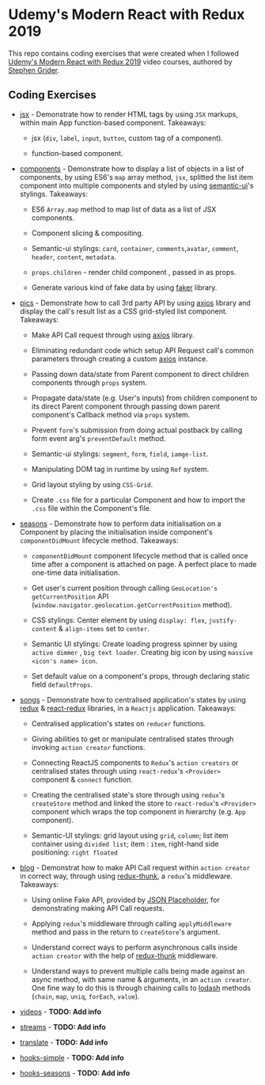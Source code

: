 # Udemy's Modern React with Redux 2019

This repo contains coding exercises that were created when I followed [Udemy's Modern React with Redux 2019](https://www.udemy.com/react-redux/learn/v4) video courses, authored by [Stephen Grider](https://github.com/stephengrider).

## Coding Exercises

- [jsx](https://github.com/WendySanarwanto/udemy-modern-react-with-redux-2019/tree/master/jsx) - Demonstrate how to render HTML tags by using `JSX` markups, within main App function-based component. Takeaways:

  - jsx (`div`, `label`, `input`, `button`, custom tag of a component).

  - function-based component.

- [components](https://github.com/WendySanarwanto/udemy-modern-react-with-redux-2019/tree/master/components) - Demonstrate how to display a list of objects in a list of components, by using ES6's `map` array method, `jsx`, splitted the list item component into multiple components and styled by using [semantic-ui](https://semantic-ui.com)'s stylings. Takeaways:

  - ES6 `Array.map` method to map list of data as a list of JSX components.

  - Component slicing & compositing.

  - Semantic-ui stylings: `card`, `container`, `comments`,`avatar`, `comment`, `header`, `content`, `metadata`.

  - `props.children` - render child component , passed in as props.

  - Generate various kind of fake data by using [faker](https://www.npmjs.com/package/faker) library.

- [pics](https://github.com/WendySanarwanto/udemy-modern-react-with-redux-2019/tree/master/pics) - Demonstrate how to call 3rd party API by using [axios](https://github.com/axios/axios) library and display the call's result list as a CSS grid-styled list component. Takeaways:

  - Make API Call request through using [axios](https://github.com/axios/axios) library.

  - Eliminating redundant code which setup API Request call's common parameters through creating a custom [axios](https://github.com/axios/axios) instance.

  - Passing down data/state from Parent component to direct children components through `props` system.

  - Propagate data/state (e.g. User's inputs) from children component to its direct Parent component through passing down parent component's Callback method via `props` system.

  - Prevent `form`'s submission from doing actual postback by calling form event arg's `preventDefault` method.

  - Semantic-ui stylings: `segment`, `form`, `field`, `iamge-list`.

  - Manipulating DOM tag in runtime by using `Ref` system.

  - Grid layout styling by using `CSS-Grid`.

  - Create `.css` file for a particular Component and how to import the `.css` file within the Component's file.

- [seasons](https://github.com/WendySanarwanto/udemy-modern-react-with-redux-2019/tree/master/seasons) - Demonstrate how to perform data initialisation on a Component by placing the initialisation inside component's `componentDidMount` lifecycle method. Takeaways:

  - `componentDidMount` component lifecycle method that is called once time after a component is attached on page. A perfect place to made one-time data initialisation.

  - Get user's current position through calling `GeoLocation's getCurrentPosition` API (`window.navigator.geolocation.getCurrentPosition` method).

  - CSS stylings: Center element by using `display: flex`, `justify-content` & `align-items` set to `center`. 

  - Semantic UI stylings: Create loading progress spinner by using `active dimmer` , `big text loader`. Creating big icon by using `massive <icon's name> icon`.

  - Set default value on a component's props, through declaring static field `defaultProps`.

- [songs](https://github.com/WendySanarwanto/udemy-modern-react-with-redux-2019/tree/master/songs) - Demonstrate how to centralised application's states by using [redux]() & [react-redux]() libraries, in a `Reactjs` application. Takeaways:

  - Centralised application's states on `reducer` functions.

  - Giving abilities to get or manipulate centralised states through invoking `action creator` functions.

  - Connecting ReactJS components to `Redux`'s `action creators` or centralised states through using `react-redux`'s `<Provider>` component & `connect` function.

  - Creating the centralised state's store through using `redux`'s `createStore` method and linked the store to `react-redux`'s `<Provider>` component which wraps the top component in hierarchy (e.g. `App` component).

  - Semantic-UI stylings: grid layout using `grid`, `column`; list item container using `divided list`; item : `item`, right-hand side positioning: `right floated`

- [blog](https://github.com/WendySanarwanto/udemy-modern-react-with-redux-2019/tree/master/blog) - Demonstrat how to make API Call request within `action creator` in correct way, through using [redux-thunk](https://www.npmjs.com/package/redux-thunk), a `redux`'s middleware. Takeaways:

  - Using online Fake API, provided by [JSON Placeholder](http://jsonplaceholder.typicode.com), for demonstrating making API Call requests.
  
  - Applying `redux`'s middleware through calling `applyMiddleware` method and pass in the return to `createStore`'s argument.
  
  - Understand correct ways to perform asynchronous calls inside `action creator` with the help of [redux-thunk](https://www.npmjs.com/package/redux-thunk) middleware.
  
  - Understand ways to prevent multiple calls being made against an async method, with same name & arguments, in an `action creator`. One fine way to do this is through chaining calls to [lodash](https://www.npmjs.com/package/lodash) methods (`chain`, `map`, `uniq`, `forEach`, `value`).

- [videos](https://github.com/WendySanarwanto/udemy-modern-react-with-redux-2019/tree/master/videos) - __TODO: Add info__

- [streams](https://github.com/WendySanarwanto/udemy-modern-react-with-redux-2019/tree/master/streams) - __TODO: Add info__

- [translate](https://github.com/WendySanarwanto/udemy-modern-react-with-redux-2019/tree/master/translate) - __TODO: Add info__

- [hooks-simple](https://github.com/WendySanarwanto/udemy-modern-react-with-redux-2019/tree/master/hooks-simple) - __TODO: Add info__

- [hooks-seasons](https://github.com/WendySanarwanto/udemy-modern-react-with-redux-2019/tree/master/hooks-seasons) - __TODO: Add info__